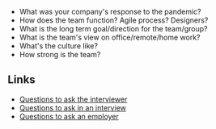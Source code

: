-   What was your company's response to the pandemic?
-   How does the team function? Agile process? Designers?
-   What is the long term goal/direction for the team/group?
-   What is the team's view on office/remote/home work? 
- What's the culture like? 
- How strong is the team? 

## Links
- [Questions to ask the interviewer](https://daveceddia.com/interview-questions-to-ask-company/)
- [Questions to ask in an interview](https://posthog.com/blog/what-to-ask-in-interviews) 
- [Questions to ask an employer](https://github.com/Twipped/InterviewThis)
